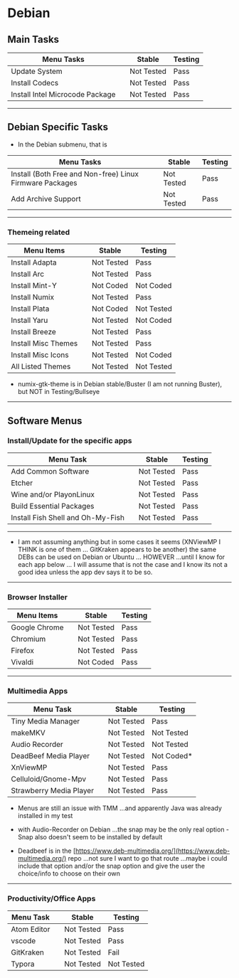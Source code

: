 # Debian

## Main Tasks

| Menu Tasks                      |     | Stable     | Testing |
| ------------------------------- | --- | ---------- | ------- |
| Update System                   |     | Not Tested | Pass    |
| Install Codecs                  |     | Not Tested | Pass    |
| Install Intel Microcode Package |     | Not Tested | Pass    |

---

## Debian Specific Tasks 

* In the Debian submenu, that is

| Menu Tasks                                               |     | Stable     | Testing |
| -------------------------------------------------------- | --- | ---------- | ------- |
| Install (Both Free and Non-free) Linux Firmware Packages |     | Not Tested | Pass    |
| Add Archive Support                                      |     | Not Tested | Pass    |

---

### Themeing related

| Menu Items          |     | Stable     | Testing    |
| ------------------- | --- | ---------- | ---------- |
| Install Adapta      |     | Not Tested | Pass       |
| Install Arc         |     | Not Tested | Pass       |
| Install Mint-Y      |     | Not Coded  | Not Coded  |
| Install Numix       |     | Not Tested | Pass       |
| Install Plata       |     | Not Coded  | Not Tested |
| Install Yaru        |     | Not Tested | Not Coded  |
| Install Breeze      |     | Not Tested | Pass       |
| Install Misc Themes |     | Not Tested | Pass       |
| Install Misc Icons  |     | Not Tested | Not Coded  |
| All Listed Themes   |     | Not Tested | Not Tested |

- numix-gtk-theme is in Debian stable/Buster (I am not running Buster), but NOT in Testing/Bullseye

---

## Software Menus

### Install/Update for the specific apps

| Menu Task                         |     | Stable     | Testing    |
| --------------------------------- | --- | ---------- | ---------- |
| Add Common Software               |     | Not Tested | Pass       |
| Etcher                            |     | Not Tested | Pass       |
| Wine and/or PlayonLinux           |     | Not Tested | Pass       |
| Build Essential Packages          |     | Not Tested | Pass       |
| Install Fish Shell and Oh-My-Fish |     | Not Tested | Pass       |

---

* I am not assuming anything but in some cases it seems (XNViewMP I THINK is one of them ... GitKraken appears to be another) the same DEBs can be used on Debian or Ubuntu ... HOWEVER ...until I know for each app below ... I will assume that is not the case and I know its not a good idea unless the app dev says it to be so.

---

### Browser Installer

| Menu Items    |     | Stable     | Testing |
| ------------- | --- | ---------- | ------- |
| Google Chrome |     | Not Tested | Pass    |
| Chromium      |     | Not Tested | Pass    |
| Firefox       |     | Not Tested | Pass    |
| Vivaldi       |     | Not Coded  | Pass    |

---

### Multimedia Apps

| Menu Task               |     | Stable     | Testing    |
| ----------------------- | --- | ---------- | ---------- |
| Tiny Media Manager      |     | Not Tested | Pass       |
| makeMKV                 |     | Not Tested | Not Tested |
| Audio Recorder          |     | Not Tested | Not Tested |
| DeadBeef Media Player   |     | Not Tested | Not Coded* |
| XnViewMP                |     | Not Tested | Pass       |
| Celluloid/Gnome-Mpv     |     | Not Tested | Pass       |
| Strawberry Media Player |     | Not Tested | Pass       |

* Menus are still an issue with TMM ...and apparently Java was already installed in my test

* with Audio-Recorder on Debian ...the snap may be the only real option -  Snap also doesn't seem to be installed by default 

* Deadbeef is in the [https://www.deb-multimedia.org/](https://www.deb-multimedia.org/) repo ...not sure I want to go that route ...maybe i could include that option and/or the snap option and give the user the choice/info to choose on their own

---

### Productivity/Office Apps

| Menu Task   |     | Stable     | Testing    |
| ----------- | --- | ---------- | ---------- |
| Atom Editor |     | Not Tested | Pass       |
| vscode      |     | Not Tested | Pass       |
| GitKraken   |     | Not Tested | Fail       |
| Typora      |     | Not Tested | Not Tested |
